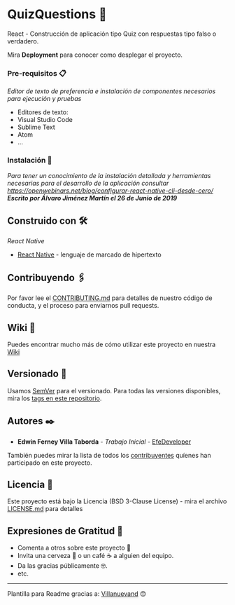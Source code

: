 # QuizQuestions 📑

React - Construcción de aplicación tipo Quiz con respuestas tipo falso o verdadero.

Mira **Deployment** para conocer como desplegar el proyecto.

### Pre-requisitos 📋

_Editor de texto de preferencia e instalación de componentes necesarios para ejecución y pruebas_

- Editores de texto:
- Visual Studio Code
- Sublime Text
- Atom
- ...

### Instalación 🔧

_Para tener un conocimiento de la instalación detallada y herramientas necesarias para el desarrollo de la aplicación consultar https://openwebinars.net/blog/configurar-react-native-cli-desde-cero/ **Escrito por Álvaro Jiménez Martín el 26 de Junio de 2019**_

## Construido con 🛠️

_React Native_

- [React Native](https://reactnative.dev) - lenguaje de marcado de hipertexto

## Contribuyendo 🖇️

Por favor lee el [CONTRIBUTING.md](https://gist.github.com/EfeDeveloper/xxxxxx) para detalles de nuestro código de conducta, y el proceso para enviarnos pull requests.

## Wiki 📖

Puedes encontrar mucho más de cómo utilizar este proyecto en nuestra [Wiki](https://github.com/EfeDeveloper/question-quiz/wiki)

## Versionado 📌

Usamos [SemVer](http://semver.org/) para el versionado. Para todas las versiones disponibles, mira los [tags en este repositorio](https://github.com/EfeDeveloper/question-quiz/tags).

## Autores ✒️

- **Edwin Ferney Villa Taborda** - _Trabajo Inicial_ - [EfeDeveloper](https://github.com/EfeDeveloper)

También puedes mirar la lista de todos los [contribuyentes](https://github.com/EfeDeveloper/question-quiz/contributors) quíenes han participado en este proyecto.

## Licencia 📄

Este proyecto está bajo la Licencia (BSD 3-Clause License) - mira el archivo [LICENSE.md](https://github.com/EfeDeveloper/question-quiz/blob/master/LICENSE) para detalles

## Expresiones de Gratitud 🎁

- Comenta a otros sobre este proyecto 📢
- Invita una cerveza 🍺 o un café ☕ a alguien del equipo.
- Da las gracias públicamente 🤓.
- etc.

---

Plantilla para Readme gracias a: [Villanuevand](https://github.com/Villanuevand) 😊
